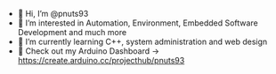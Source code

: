 - 👋 Hi, I’m @pnuts93
- 👀 I’m interested in Automation, Environment, Embedded Software Development and much more
- 🌱 I’m currently learning C++, system administration and web design
- 🤖 Check out my Arduino Dashboard -> https://create.arduino.cc/projecthub/pnuts93
